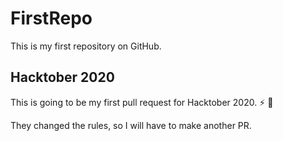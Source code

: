 # FirstRepo
This is my first repository on GitHub.

## Hacktober 2020
This is going to be my first pull request for Hacktober 2020. :zap: :full_moon_with_face:

They changed the rules, so I will have to make another PR.

